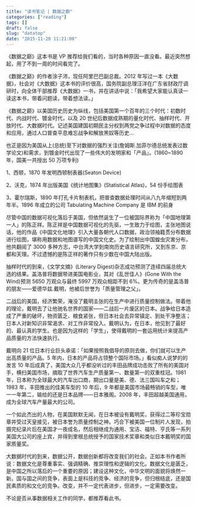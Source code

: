 ```yaml
---
title: "读书笔记 | 数据之巅"
categories: ["reading"]
tags: []
draft: false
slug: "datatop"
date: "2015-11-20 11:21:00"
---
```


《数据之巅》这本书是 VP 推荐给我们看的，当时各种原因一直没看。最近突然想起，用了不到一周的时间看完了。

《数据之巅》的作者涂子沛，现任阿里巴巴副总裁。2012 年写过一本《大数据》，社会对《大数据》这本书的评价很高，国务院副总理汪洋在广东省财政厅调研时，向全体干部推荐《大数据》一书，并在讲话中说：「我希望大家能认真读一读这本书，带着问题读，带着想法读。」

《数据之巅》以美国历史历史为纵线，包括美国第一个百年的三个时代：初数时代、内战时代、镀金时代，以及 20 世纪后数据成熟期的量化时代、抽样时代、开放时代、大数据时代。记述美国建国初期民主分权到两党之争过程中对数据的态度和应用，通过人口普查平息难忘战争和解放黑奴等历史…

也正是因为美国从上(总统)至下对数据的强烈关注(詹姆斯.加菲尔德总统发表过数学论文)和需求，到镀金时代出现了一些伟大的发明家和「产品」。(1860~1890年，国美一共授出 50 万项专利)

1、西顿，1870 年发明西顿制表器(Seaton Device)

2、沃克，1874 年出版美国《统计地图集》(Statistical Atlas)，54 份手绘图表

3、霍尔瑞斯，1890 年打孔卡片制表机，把普查数据处理时间从八九年缩短到两年半。1896 年成立的公司 Tabulating Machine Company 是 IBM 的前身

尽管中国的数据可视化落后于美国，但依然诞生了一位被国际界称为「中国地理第一人」的陈正祥。陈正祥是中国数据可视化的先驱，一生致力于绘图，主张地图说话，他的作品《中国文化地理》引入大量各朝代人口数据，政治领袖籍贯分布数据进行绘图，堪称用数据和地图谱写的中国文化史。为了绘制出中国蝗虫灾害分布，他共翻阅了 3000 多种方志，中台湾大学到南岗历史语言研究所，又到东京、京都和天理。不过遗憾的是陈正祥的著作只有少数在中国大陆出版。

抽样时代的到来，《文学文摘》(Literary Digest)杂志成功预测了连续四届总统大选的结果。盖洛普将数据带进美国电影业，其对《乱世佳人》(Gone With the Wind)预测 5650 万观众与最终 5997 万观众相距不到 6%。更为传奇的是盖洛普的朋友——爱德华兹.戴明，他被后世誉为「质量管理之父」。

二战后的美国，经济繁荣，淹没了戴明主张的在生产中进行质量控制做法。带着他的理论，戴明去了让他驰名世界的国家——二战后一片废区的日本。战争给日本造成了严重的破坏，物资匮乏、粮食紧张，但日本社会去异常镇定、到处干净整洁；日本人对新知识非常渴求、对工作非常投入。戴明认为，在日本，他见到了最好的、最认真的学生。也是因为这样的「学生」，使得戴明的一套运用统计来提高产品质量的方法快速执行。

戴明向 21 位日本行业巨头承诺：「如果按照我倡导的原则去做，你们就可以生产出高质量的产品。5 年内，日本的产品将占领整个国际市场。」看似痴人说梦的的发言 10 年后成真了，美国大众几乎都没听过的丰田品牌成功击败了所有的美国对手，横扫美国市场，摘取了世界汽车生产质量第一、数量第一的双重桂冠。1981 年，日本称为全球最大的汽车出口商，期出口量是美、德、法三国叫车之和；1983 年，丰田推出的佳美车型的 10 年后，9 年都是美国市场最畅销的车型，唯一一年第二，输给的还是日本品牌——日本雅阁。2008 年，丰田超越美国通用，成为全球汽车产量最大的公司。

一个如此杰出的人物，在美国默默无闻，在日本被设有戴明奖，获得过二等珍宝勋章并受过天皇接见，被日本誉为质量控制之神。巧合下被美国一位制片人发现，拍摄完纪录片后在美国才一夜成名，然后相继成为通用、宝洁、福特、亨氏等一系列美国大公司的座上宾，并得到里根总统授予的国家技术奖章和类似日本戴明奖的国家质量奖。

大数据时代的到来，数据公开，数据创新都将改变我们的社会。正如本书作者所说：数据文化是尊重事实、强调精确、推崇理性和逻辑的文化。数据文化是匮乏，是中国之所以落后的一个重要的原因；建设这种文化，中华文明的面貌将焕然一新。国与国之间的竞争，表面上是科技的竞争、经济的竞争，但归根结底，还是国民素质的和文化的竞争。改变，并不一定代表进步，但进步，一定需要改变。

不论是否从事数据相关工作的同学，都推荐看此书。
